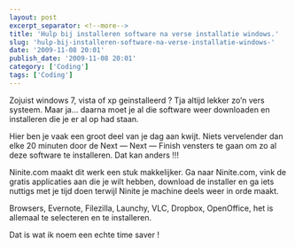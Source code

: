 ```yaml
---
layout: post
excerpt_separator: <!--more-->
title: 'Hulp bij installeren software na verse installatie windows.'
slug: 'hulp-bij-installeren-software-na-verse-installatie-windows-'
date: '2009-11-08 20:01'
publish_date: '2009-11-08 20:01'
category: ['Coding']
tags: ['Coding']
---
```

Zojuist windows 7, vista of xp geinstalleerd ? Tja altijd lekker zo’n vers
systeem. Maar ja… daarna moet je al die software weer downloaden en
installeren die je er al op had staan.  
  
Hier ben je vaak een groot deel van je dag aan kwijt. Niets vervelender dan
elke 20 minuten door de Next — Next — Finish vensters te gaan om zo al deze
software te installeren. Dat kan anders !!!  
  
Ninite.com maakt dit werk een stuk makkelijker. Ga naar Ninite.com, vink de
gratis applicaties aan die je wilt hebben, download de installer en ga iets
nuttigs met je tijd doen terwijl Ninite je machine deels weer in orde maakt.  
  
Browsers, Evernote, Filezilla, Launchy, VLC, Dropbox, OpenOffice, het is
allemaal te selecteren en te installeren.  
  
Dat is wat ik noem een echte time saver !

